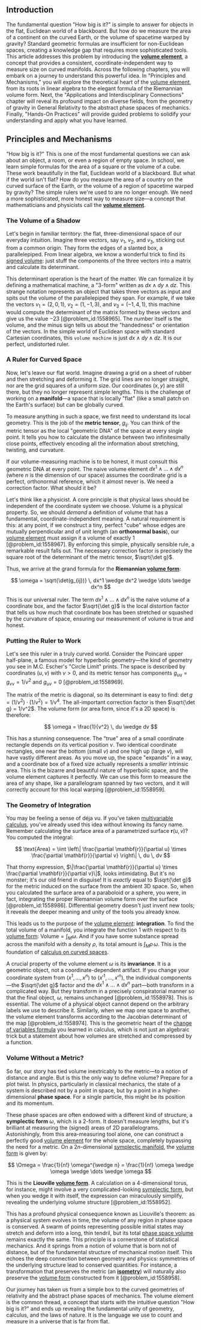 ## Introduction
The fundamental question "How big is it?" is simple to answer for objects in the flat, Euclidean world of a blackboard. But how do we measure the area of a continent on the curved Earth, or the volume of spacetime warped by gravity? Standard geometric formulas are insufficient for non-Euclidean spaces, creating a knowledge gap that requires more sophisticated tools. This article addresses this problem by introducing the **[volume element](@article_id:267308)**, a concept that provides a consistent, coordinate-independent way to measure size on curved manifolds. Across the following chapters, you will embark on a journey to understand this powerful idea. In "Principles and Mechanisms," you will explore the theoretical heart of the [volume element](@article_id:267308), from its roots in linear algebra to the elegant formula of the Riemannian volume form. Next, the "Applications and Interdisciplinary Connections" chapter will reveal its profound impact on diverse fields, from the geometry of gravity in General Relativity to the abstract phase spaces of mechanics. Finally, "Hands-On Practices" will provide guided problems to solidify your understanding and apply what you have learned.

## Principles and Mechanisms

"How big is it?" This is one of the most fundamental questions we can ask about an object, a room, or even a region of empty space. In school, we learn simple formulas for the area of a square or the volume of a cube. These work beautifully in the flat, Euclidean world of a blackboard. But what if the world isn't flat? How do you measure the area of a country on the curved surface of the Earth, or the volume of a region of spacetime warped by gravity? The simple rulers we're used to are no longer enough. We need a more sophisticated, more honest way to measure size—a concept that mathematicians and physicists call the **[volume element](@article_id:267308)**.

### The Volume of a Shadow

Let's begin in familiar territory: the flat, three-dimensional space of our everyday intuition. Imagine three vectors, say $v_1$, $v_2$, and $v_3$, sticking out from a common origin. They form the edges of a slanted box, a parallelepiped. From linear algebra, we know a wonderful trick to find its [signed volume](@article_id:149434): just stuff the components of the three vectors into a matrix and calculate its determinant.

This determinant operation is the heart of the matter. We can formalize it by defining a mathematical machine, a "3-form" written as $dx \wedge dy \wedge dz$. This strange notation represents an object that takes three vectors as input and spits out the volume of the parallelepiped they span. For example, if we take the vectors $v_1 = (2, 0, 1)$, $v_2 = (1, -1, 3)$, and $v_3 = (-1, 4, 1)$, this machine would compute the determinant of the matrix formed by these vectors and give us the value $-23$ [@problem_id:1558965]. The number itself is the volume, and the minus sign tells us about the "handedness" or orientation of the vectors. In the simple world of Euclidean space with standard Cartesian coordinates, this `volume machine` is just $dx \wedge dy \wedge dz$. It is our perfect, undistorted ruler.

### A Ruler for Curved Space

Now, let's leave our flat world. Imagine drawing a grid on a sheet of rubber and then stretching and deforming it. The grid lines are no longer straight, nor are the grid squares of a uniform size. Our coordinates $(x, y)$ are still there, but they no longer represent simple lengths. This is the challenge of working on a **manifold**—a space that is locally "flat" (like a small patch on the Earth's surface) but can be globally curved.

To measure anything in such a space, we first need to understand its local geometry. This is the job of the **metric tensor**, $g_{ij}$. You can think of the metric tensor as the local "geometric DNA" of the space at every single point. It tells you how to calculate the distance between two infinitesimally close points, effectively encoding all the information about stretching, twisting, and curvature.

If our volume-measuring machine is to be honest, it must consult this geometric DNA at every point. The naive volume element $dx^1 \wedge \dots \wedge dx^n$ (where $n$ is the dimension of our space) assumes the coordinate grid is a perfect, orthonormal reference, which it almost never is. We need a correction factor. What should it be?

Let's think like a physicist. A core principle is that physical laws should be independent of the coordinate system we choose. Volume is a physical property. So, we should *demand* a definition of volume that has a fundamental, coordinate-independent meaning. A natural requirement is this: at any point, if we construct a tiny, perfect "cube" whose edges are mutually perpendicular and of unit length (an **orthonormal basis**), our [volume element](@article_id:267308) must assign it a volume of exactly 1 [@problem_id:1558967]. By enforcing this simple, physically sensible rule, a remarkable result falls out. The necessary correction factor is precisely the square root of the determinant of the metric tensor, $\sqrt{\det g}$.

Thus, we arrive at the grand formula for the **Riemannian [volume form](@article_id:161290)**:

$$
\omega = \sqrt{\det(g_{ij})} \, dx^1 \wedge dx^2 \wedge \dots \wedge dx^n
$$

This is our universal ruler. The term $dx^1 \wedge \dots \wedge dx^n$ is the naive volume of a coordinate box, and the factor $\sqrt{\det g}$ is the local distortion factor that tells us how much that coordinate box has been stretched or squashed by the curvature of space, ensuring our measurement of volume is true and honest.

### Putting the Ruler to Work

Let's see this ruler in a truly curved world. Consider the Poincaré upper half-plane, a famous model for hyperbolic geometry—the kind of geometry you see in M.C. Escher's "Circle Limit" prints. The space is described by coordinates $(u, v)$ with $v \gt 0$, and its metric tensor has components $g_{uu} = g_{vv} = 1/v^2$ and $g_{uv} = 0$ [@problem_id:1558969].

The matrix of the metric is diagonal, so its determinant is easy to find: $\det g = (1/v^2) \cdot (1/v^2) = 1/v^4$. The all-important correction factor is then $\sqrt{\det g} = 1/v^2$. The volume form (or area form, since it's a 2D space) is therefore:

$$
\omega = \frac{1}{v^2} \, du \wedge dv
$$

This has a stunning consequence. The "true" area of a small coordinate rectangle depends on its vertical position $v$. Two identical coordinate rectangles, one near the bottom (small $v$) and one high up (large $v$), will have vastly different areas. As you move up, the space "expands" in a way, and a coordinate box of a fixed size actually represents a *smaller* intrinsic area. This is the bizarre and beautiful nature of hyperbolic space, and the volume element captures it perfectly. We can use this form to measure the area of any shape, like a parallelogram spanned by two vectors, and it will correctly account for this local warping [@problem_id:1558959].

### The Geometry of Integration

You may be feeling a sense of déja vu. If you've taken [multivariable calculus](@article_id:147053), you've already used this idea without knowing its fancy name. Remember calculating the surface area of a parametrized surface $\mathbf{r}(u, v)$? You computed the integral:

$$
\text{Area} = \iint \left\| \frac{\partial \mathbf{r}}{\partial u} \times \frac{\partial \mathbf{r}}{\partial v} \right\| \, du \, dv
$$

That thorny expression, $\|\frac{\partial \mathbf{r}}{\partial u} \times \frac{\partial \mathbf{r}}{\partial v}\|$, looks intimidating. But it's no monster; it's our old friend in disguise! It is *exactly* equal to $\sqrt{\det g}$ for the metric induced on the surface from the ambient 3D space. So, when you calculated the surface area of a paraboloid or a sphere, you were, in fact, integrating the proper Riemannian volume form over the surface [@problem_id:1558986]. Differential geometry doesn't just invent new tools; it reveals the deeper meaning and unity of the tools you already know.

This leads us to the purpose of the [volume element](@article_id:267308): **integration**. To find the total volume of a manifold, you integrate the function $1$ with respect to its [volume form](@article_id:161290): $\text{Volume} = \int_M \omega$. And if you have some substance spread across the manifold with a density $\rho$, its total amount is $\int_M \rho \, \omega$. This is the foundation of [calculus on curved spaces](@article_id:161233).

A crucial property of the volume element $\omega$ is its **invariance**. It is a geometric object, not a coordinate-dependent artifact. If you change your coordinate system from $(x^1, \dots, x^n)$ to $(x'^1, \dots, x'^n)$, the individual components—the $\sqrt{\det g}$ factor and the $dx^1 \wedge \dots \wedge dx^n$ part—both transform in a complicated way. But they transform in a precisely conspiratorial manner so that the final object, $\omega$, remains unchanged [@problem_id:1558978]. This is essential. The volume of a physical object cannot depend on the arbitrary labels we use to describe it. Similarly, when we map one space to another, the volume element transforms according to the Jacobian determinant of the map [@problem_id:1558974]. This is the geometric heart of the [change of variables formula](@article_id:139198) you learned in calculus, which is not just an algebraic trick but a statement about how volumes are stretched and compressed by a function.

### Volume Without a Metric?

So far, our story has tied volume inextricably to the metric—to a notion of distance and angle. But is this the only way to define volume? Prepare for a plot twist. In physics, particularly in classical mechanics, the state of a system is described not by a point in space, but by a point in a higher-dimensional **phase space**. For a single particle, this might be its position and its momentum.

These phase spaces are often endowed with a different kind of structure, a **symplectic form** $\omega$, which is a 2-form. It doesn't measure lengths, but it's brilliant at measuring the (signed) areas of 2D parallelograms. Astonishingly, from this area-measuring tool alone, one can construct a perfectly good [volume element](@article_id:267308) for the whole space, completely bypassing the need for a metric. On a $2n$-dimensional [symplectic manifold](@article_id:637276), the [volume form](@article_id:161290) is given by:

$$
\Omega = \frac{1}{n!} \omega^{\wedge n} = \frac{1}{n!} \omega \wedge \omega \wedge \dots \wedge \omega
$$

This is the **Liouville [volume form](@article_id:161290)**. A calculation on a 4-dimensional torus, for instance, might involve a very complicated-looking [symplectic form](@article_id:161125), but when you wedge it with itself, the expression can miraculously simplify, revealing the underlying volume structure [@problem_id:1558952].

This has a profound physical consequence known as Liouville's theorem: as a physical system evolves in time, the volume of any region in phase space is conserved. A swarm of points representing possible initial states may stretch and deform into a long, thin tendril, but its total [phase space volume](@article_id:154703) remains exactly the same. This principle is a cornerstone of statistical mechanics. And it springs from a notion of volume that is born not of distance, but of the fundamental structure of mechanical motion itself. This echoes the deep connection between geometry and physics: symmetries of the underlying structure lead to conserved quantities. For instance, a transformation that preserves the metric (an **[isometry](@article_id:150387)**) will naturally also preserve the [volume form](@article_id:161290) constructed from it [@problem_id:1558958].

Our journey has taken us from a simple box to the curved geometries of relativity and the abstract phase spaces of mechanics. The volume element is the common thread, a concept that starts with the intuitive question "How big is it?" and ends up revealing the fundamental unity of geometry, calculus, and the laws of nature. It is the language we use to count and measure in a universe that is far from flat.